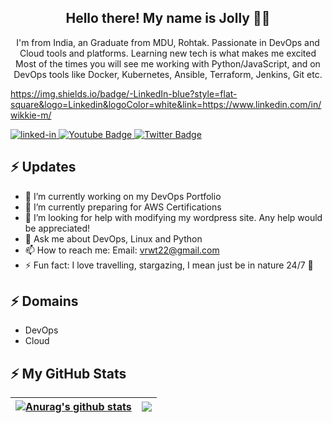 <h2 align="center">Hello there! My name is Jolly 👋🤓</h2>
<p align="center">I'm from India, an Graduate from MDU, Rohtak. Passionate in DevOps and Cloud tools and platforms. Learning new tech is what makes me excited
Most of the times you will see me working with Python/JavaScript, and on DevOps tools like Docker, Kubernetes, Ansible, Terraform, Jenkins, Git etc.

https://img.shields.io/badge/-LinkedIn-blue?style=flat-square&logo=Linkedin&logoColor=white&link=https://www.linkedin.com/in/wikkie-m/
<div id="badges">
  <a href="your-linkedin-URL">
    <img src="https://img.shields.io/badge/-LinkedIn-blue?style=flat-square&logo=Linkedin&logoColor=white&link=https://www.linkedin.com/in/wikkie-m/" alt="linked-in" />
  </a>
  <a href="your-youtube-URL">
    <img src="https://img.shields.io/badge/YouTube-red?style=for-the-badge&logo=youtube&logoColor=white" alt="Youtube Badge"/>
  </a>
  <a href="your-twitter-URL">
    <img src="https://img.shields.io/badge/Twitter-blue?style=for-the-badge&logo=twitter&logoColor=white" alt="Twitter Badge"/>
  </a>
</div>

## ⚡ Updates

- 🔭 I’m currently working on my DevOps Portfolio <br/>
- 🌱 I’m currently preparing for AWS Certifications <br/>
- 👯 I’m looking for help with modifying my wordpress site. Any help would be appreciated!<br/>
- 💬 Ask me about DevOps, Linux and Python<br/>
- 📫 How to reach me: Email: vrwt22@gmail.com <br/>
- ⚡ Fun fact: I love travelling, stargazing, I mean just be in nature 24/7 🥰<br/>

## ⚡ Domains
- DevOps
- Cloud



## ⚡ My GitHub Stats
<!-- <p align="left"> <img src="https://github-readme-stats.vercel.app/api?username=vikas-rwt&show_icons=true&theme=gotham" alt="kunchalavikram1427" />

<img align="center" src="https://github-readme-stats.anuraghazra1.vercel.app/api?username=vikas-rwt&show_icons=true&line_height=27&include_all_commits=true"/> 
![Top Langs](https://github-readme-stats.vercel.app/api/top-langs/?username=vikas-rwt&hide=TeX&layout=compact)
 -->
 | <a href="https://github.com/vikash-kumar01/github-readme-stats"><img align="center" src="https://github-readme-stats.vercel.app/api?username=vikash-kumar01&show_icons=true&include_all_commits=true&theme=buefy&hide_border=true" alt="Anurag's github stats" /></a> | <a href="https://github.com/anuraghazra/github-readme-stats"><img align="center" src="https://github-readme-stats.vercel.app/api/top-langs/?username=vikash-kumar01&layout=compact&theme=buefy&hide_border=true" /></a> |
| ------------- | ------------- |



